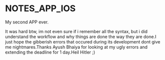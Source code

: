 # NOTES_APP_IOS
My second APP ever. 






It was hard btw, im not even sure if i remember all the syntax, but i did understand the workflow and why things are done the way they are done.I just hope the gibberish errors that occured during its development dont give me nightmares.Thanks Ayush Bhaiya for looking at my ugly errors and extending the deadline for 1 day.Heil Hitler ;)
